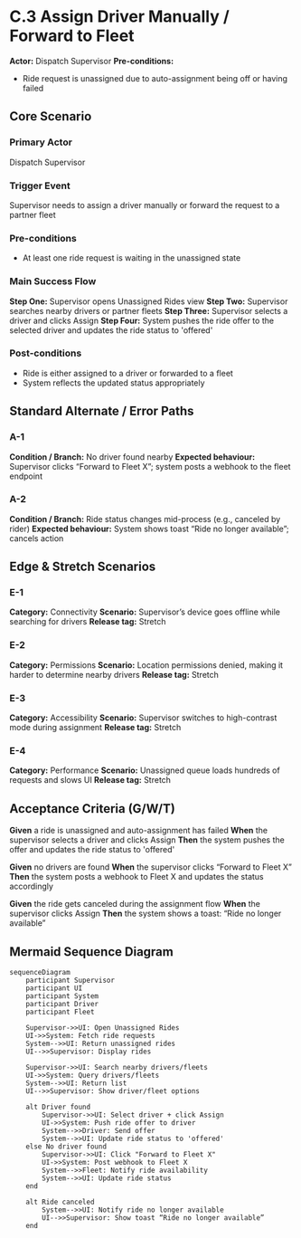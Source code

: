 # C.3 Assign Driver Manually / Forward to Fleet

**Actor:** Dispatch Supervisor
**Pre-conditions:**

* Ride request is unassigned due to auto-assignment being off or having failed

## Core Scenario

### Primary Actor

Dispatch Supervisor

### Trigger Event

Supervisor needs to assign a driver manually or forward the request to a partner fleet

### Pre-conditions

* At least one ride request is waiting in the unassigned state

### Main Success Flow

**Step One:** Supervisor opens Unassigned Rides view
**Step Two:** Supervisor searches nearby drivers or partner fleets
**Step Three:** Supervisor selects a driver and clicks Assign
**Step Four:** System pushes the ride offer to the selected driver and updates the ride status to 'offered'

### Post-conditions

* Ride is either assigned to a driver or forwarded to a fleet
* System reflects the updated status appropriately

## Standard Alternate / Error Paths

### A-1

**Condition / Branch:** No driver found nearby
**Expected behaviour:** Supervisor clicks “Forward to Fleet X”; system posts a webhook to the fleet endpoint

### A-2

**Condition / Branch:** Ride status changes mid-process (e.g., canceled by rider)
**Expected behaviour:** System shows toast “Ride no longer available”; cancels action

## Edge & Stretch Scenarios

### E-1

**Category:** Connectivity
**Scenario:** Supervisor’s device goes offline while searching for drivers
**Release tag:** Stretch

### E-2

**Category:** Permissions
**Scenario:** Location permissions denied, making it harder to determine nearby drivers
**Release tag:** Stretch

### E-3

**Category:** Accessibility
**Scenario:** Supervisor switches to high-contrast mode during assignment
**Release tag:** Stretch

### E-4

**Category:** Performance
**Scenario:** Unassigned queue loads hundreds of requests and slows UI
**Release tag:** Stretch

## Acceptance Criteria (G/W/T)

**Given** a ride is unassigned and auto-assignment has failed
**When** the supervisor selects a driver and clicks Assign
**Then** the system pushes the offer and updates the ride status to 'offered'

**Given** no drivers are found
**When** the supervisor clicks “Forward to Fleet X”
**Then** the system posts a webhook to Fleet X and updates the status accordingly

**Given** the ride gets canceled during the assignment flow
**When** the supervisor clicks Assign
**Then** the system shows a toast: “Ride no longer available”

## Mermaid Sequence Diagram

```mermaid
sequenceDiagram
    participant Supervisor
    participant UI
    participant System
    participant Driver
    participant Fleet

    Supervisor->>UI: Open Unassigned Rides
    UI->>System: Fetch ride requests
    System-->>UI: Return unassigned rides
    UI-->>Supervisor: Display rides

    Supervisor->>UI: Search nearby drivers/fleets
    UI->>System: Query drivers/fleets
    System-->>UI: Return list
    UI-->>Supervisor: Show driver/fleet options

    alt Driver found
        Supervisor->>UI: Select driver + click Assign
        UI->>System: Push ride offer to driver
        System-->>Driver: Send offer
        System-->>UI: Update ride status to 'offered'
    else No driver found
        Supervisor->>UI: Click "Forward to Fleet X"
        UI->>System: Post webhook to Fleet X
        System-->>Fleet: Notify ride availability
        System-->>UI: Update ride status
    end

    alt Ride canceled
        System-->>UI: Notify ride no longer available
        UI-->>Supervisor: Show toast “Ride no longer available”
    end
```
